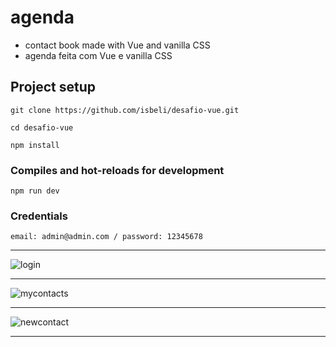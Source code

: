# agenda
* contact book made with Vue and vanilla CSS
* agenda feita com Vue e vanilla CSS
## Project setup
```
git clone https://github.com/isbeli/desafio-vue.git
```
```
cd desafio-vue
```
```
npm install
```
### Compiles and hot-reloads for development
```
npm run dev
```
### Credentials
```
email: admin@admin.com / password: 12345678 
```
***
![login](https://user-images.githubusercontent.com/86272618/141363393-9fa351cc-c320-4686-9a33-da772191af97.png)
*** 
![mycontacts](https://user-images.githubusercontent.com/86272618/141481700-369f4fff-b845-4df5-80ab-c7181d5465fa.png)
***
![newcontact](https://user-images.githubusercontent.com/86272618/141363836-889ab5b0-ca47-4232-bc6a-529ee35d1519.png)
***

